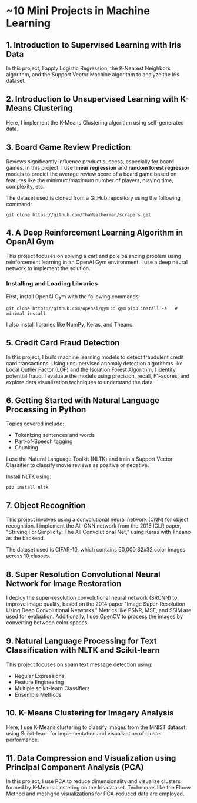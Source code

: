 # ~10 Mini Projects in Machine Learning

## 1. Introduction to Supervised Learning with Iris Data

In this project, I apply Logistic Regression, the K-Nearest Neighbors algorithm, and the Support Vector Machine algorithm to analyze the Iris dataset.

## 2. Introduction to Unsupervised Learning with K-Means Clustering

Here, I implement the K-Means Clustering algorithm using self-generated data.

## 3. Board Game Review Prediction

Reviews significantly influence product success, especially for board games. In this project, I use **linear regression** and **random forest regressor** models to predict the average review score of a board game based on features like the minimum/maximum number of players, playing time, complexity, etc.

The dataset used is cloned from a GitHub repository using the following command:

`git clone https://github.com/ThaWeatherman/scrapers.git`

## 4. A Deep Reinforcement Learning Algorithm in OpenAI Gym

This project focuses on solving a cart and pole balancing problem using reinforcement learning in an OpenAI Gym environment. I use a deep neural network to implement the solution.

### Installing and Loading Libraries

First, install OpenAI Gym with the following commands:

`git clone https://github.com/openai/gym`
`cd gym`
`pip3 install -e . # minimal install`

I also install libraries like NumPy, Keras, and Theano.

## 5. Credit Card Fraud Detection

In this project, I build machine learning models to detect fraudulent credit card transactions. Using unsupervised anomaly detection algorithms like Local Outlier Factor (LOF) and the Isolation Forest Algorithm, I identify potential fraud. I evaluate the models using precision, recall, F1-scores, and explore data visualization techniques to understand the data.

## 6. Getting Started with Natural Language Processing in Python

Topics covered include:

- Tokenizing sentences and words
- Part-of-Speech tagging
- Chunking

I use the Natural Language Toolkit (NLTK) and train a Support Vector Classifier to classify movie reviews as positive or negative.

Install NLTK using:

`pip install nltk`

## 7. Object Recognition

This project involves using a convolutional neural network (CNN) for object recognition. I implement the All-CNN network from the 2015 ICLR paper, "Striving For Simplicity: The All Convolutional Net," using Keras with Theano as the backend.

The dataset used is CIFAR-10, which contains 60,000 32x32 color images across 10 classes.

## 8. Super Resolution Convolutional Neural Network for Image Restoration

I deploy the super-resolution convolutional neural network (SRCNN) to improve image quality, based on the 2014 paper "Image Super-Resolution Using Deep Convolutional Networks." Metrics like PSNR, MSE, and SSIM are used for evaluation. Additionally, I use OpenCV to process the images by converting between color spaces.

## 9. Natural Language Processing for Text Classification with NLTK and Scikit-learn

This project focuses on spam text message detection using:

- Regular Expressions
- Feature Engineering
- Multiple scikit-learn Classifiers
- Ensemble Methods

## 10. K-Means Clustering for Imagery Analysis

Here, I use K-Means clustering to classify images from the MNIST dataset, using Scikit-learn for implementation and visualization of cluster performance.

## 11. Data Compression and Visualization using Principal Component Analysis (PCA)

In this project, I use PCA to reduce dimensionality and visualize clusters formed by K-Means clustering on the Iris dataset. Techniques like the Elbow Method and meshgrid visualizations for PCA-reduced data are employed.

